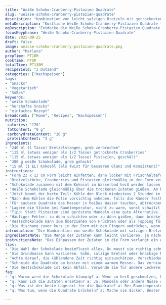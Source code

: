 ```yaml
---
title: "Weiße Schoko-Cranberry-Pistazien Quadrate"
slug: "weisse-schoko-cranberry-pistazien-quadrate"
description: "Kombination von leicht salzigen Bretzeln mit getrockneten Cranberries und knackigen Pistazien, eingebettet in geschmolzene weiße Schokolade. Einfache Zubereitung im Kühlschrank, keine Backzeit nötig. Perfekt als Snack oder süßer Abschluss, mit variabler Zutatenmenge je nach Lust. Achtung bei Schokolade schmelzen; Temperaturkontrolle wichtig, damit sie nicht körnig wird. Alternative Zutaten bieten Flexibilität; zum Beispiel Mandeln statt Pistazien. Quadrate werden besser mit einem warmen Messer geschnitten, damit die Schnittkante sauber bleibt."
metaDescription: "Köstliche Weiße Schoko-Cranberry-Pistazien Quadrate – eine perfekte Kombination aus süß und salzig, einfach zuzubereiten und ideal als Snack."
ogDescription: "Entdecke die Weiße Schoko-Cranberry-Pistazien Quadrate – ein himmlischer Genuss für jeden Anlass. Einfach zubereitet, unwiderstehlich lecker."
focusKeyphrase: "Weiße Schoko-Cranberry-Pistazien Quadrate"
date: 2025-09-25
draft: false
image: weisse-schoko-cranberry-pistazien-quadrate.png
author: "Marlena"
prepTime: PT18M
cookTime: PT5M
totalTime: PT130M
recipeYield: "3 Dutzend"
categories: ["Nachspeisen"]
tags:
- "Snacks"
- "Vegetarisch"
- "Süßes"
keywords:
- "weiße Schokolade"
- "herzhafte Snacks"
- "einfaches Rezept"
breadcrumb: ["Home", "Recipes", "Nachspeisen"]
nutrition: 
 calories: "170"
 fatContent: "9 g"
 carbohydrateContent: "20 g"
 proteinContent: "3 g"
ingredients:
- "240 ml (1 Tasse) Bretzelstangen, grob zerbrochen"
- "115 ml (etwas weniger als 1/2 Tasse) getrocknete Cranberries"
- "115 ml (etwas weniger als 1/2 Tasse) Pistazien, geschält"
- "300 g weiße Schokolade, grob gehackt"
- "15 ml (1 EL) Kokosöl (als Twist für besseren Glanz und Konsistenz)"
instructions:
- "Form 23 x 13 cm Form leicht einfetten, dann locker mit Frischhaltefolie auslegen. Das verhindert später anhaften und erleichtert das Entfernen."
- "Bretzelstücke, Cranberries und Pistazien gleichmäßig in der Form verteilen. Nicht zu dicht, damit später die Schokolade sie gut verbindet, aber auch einzelne Stücke sichtbar bleiben - es soll knusprig und bunt sein."
- "Schokolade zusammen mit dem Kokosöl im Wasserbad heiß werden lassen. Immer wieder umrühren, nicht zu heiß, sonst wird sie matt und klumpig. Wenn sie sich seidig anfühlt und streichfähig ist, siehst du den Glanz und hörst das leise Blubbern vom Wasser."
- "Heiße Schokolade gleichmäßig über die trockenen Zutaten gießen. Am besten mit einem langen Spatel oder Löffelstiel vorsichtig einmischen, nur so lange wie nötig – zu viel rührt Luft rein und gibt später eine matte Oberfläche."
- "Jetzt kommt der harte Teil: Kühle den Block mindestens 2 Stunden im Kühlschrank. Achtung: je nach Kühlschrank und Schokoladensorte kann es zwischen 1:45 und 2:45 Stunden dauern. Du erkennst, dass die Schokolade fertig ist, wenn sie fest, nicht klebrig und beim Fingertipp knackt."
- "Nach dem Kühlen die Folie vorsichtig anheben, falls die Ränder festkleben: mit einem kleinen Messer zwischen Form und Schokolade entlangfahren."
- "Für saubere Quadrate das Messer in heißes Wasser tauchen, abtrocknen und dann schneiden. Immer nach jedem Schnitt wieder erwärmen, sonst bricht die Schokolade leicht aus."
- "Lagere die Stücke bei Raumtemperatur, nicht zu warm, sonst schwitzt die Schokolade, wird fettig. Kühlschrank macht sie hart und weniger aromatisch."
- "Tipp: Statt Pistazien sind geröstete Mandeln eine gute Alternative. Wer keine Cranberries mag, kann getrocknete Kirschen nehmen, gibt dieselbe leichte Säure."
- "Häufiger Fehler: zu dünn schichten oder zu dünn gießen, dann bröckeln die Quadrate. Lieber eine gleichmäßige, mindestens 2 cm dicke Schicht gießen."
- "Restschokolade kann zum Überziehen von Früchten oder als Topping für Eisbecher verwendet werden. Nicht wegwerfen."
- "Die Mischung zuvor kurz in der Form mit den Fingern andrücken, wenn es locker liegt – das verhindert, dass sich die Zutaten später absetzen."
introduction: "Die Kombination von weiße Schokolade mit salzigen Bretzeln, säuerlichen Cranberries und knackigen Pistazien ergibt eine spannende Textur und Geschmacksebenen. Ich habe oft erlebt, dass es schwierig ist, die richtige Konsistenz zu treffen: zu wenig Schokolade macht das Ganze brüchig, zu viel übersättigt und verliert den Crunch. Mit dem kleinen Extra-Kokosöl wird die Schokolade geschmeidiger und bringt einen feinen Glanz. Keine Backroutine nötig, aber manch eine Geduldsprobe beim Aushärten. Bei der Vorbereitung hilft die Folie sehr, so bleibt alles am Stück. Beim Schneiden gilt: heißes Messer. Wer die Schokolade nicht temperiert, bekommt einen leicht stumpfen Glanz, aber die Quadrate schmecken trotzdem. Perfekt für spontane Gäste oder als Geschenk. Variieren klappt super, ich tausche gern Pistazien gegen Haselnüsse, für neue Aromen."
ingredientsNote: "Die Menge der Zutaten kann leicht variieren, je nachdem wie knusprig oder schokoladig du es willst. Beim Austausch der Pistazien auf Mandeln drauf achten, dass geröstete Mandeln mehr Aroma bringen und etwas knackiger sind. Die Cranberrymenge kannst du auch halb durch getrocknete Kirschen ersetzen, wenn du's fruchtiger magst. Warum Kokosöl? Es macht die weiße Schokolade vom Wiederverfestigen her elastischer, der Glanz länger haltbar. Wer Kokosöl scheut, kann Butter nehmen, aber das verändert den Geschmack. Beim Schmelzen lieber selten die Schokolade rühren, dann nicht zu heiß, sonst kann sie anbrennen oder klumpen. Kleine Bröckchen sind normal, aber muss man vermeiden. Bretzelstangen unbedingt frisch verwenden, sonst verlieren sie ihren Crunch im Kühlschrank."
instructionsNote: "Das Einpassen der Zutaten in die Form verlangt ein wenig Gefühl: nicht zu dicht, sonst vermischen sie sich zu einem Klumpen, die Schokolade darf jede Ecke erreichen. Schokolade im Wasserbad schmelzen heißt, dass kein Wasser in die Schokolade gelangen darf, sonst gerinnt sie. Rühren erst, wenn die Spitzen weich werden, sonst klumpt die Masse. Die Temperatur solltest du nach Gefühl steuern, nicht nach Thermometer. Die Quadrate fest und glänzend sein – nicht fettig oder matt. Beim Herausnehmen aus der Form darf keine Gewalt angewandt werden, sonst bricht das Ganze. Warte mindestens 10 Minuten nach dem Herausnehmen aus dem Kühlschrank, bis du schneidest, kalt und spröde brechen sonst. Zum Schneiden Messer kontinuierlich in heißes Wasser tauchen, abtrocknen; das verhindert Bröckeln. Restschokolade wird am besten luftdicht gelagert oder einfrieren, hält sich Monate. Idealer Lagerort: kühl, trocken, dunkel – keine Feuchtigkeit. Mein kleiner Trick: vor dem Servieren ein paar Sekunden antauen lassen, so entfalten sich die Aromen besser."
tips:
- "Die Wahl der Schokolade beeinflusst alles. Du musst sie richtig schmelzen. Zu heiß? Dann wird sie klumpig. Zu kalt? Sie wird nicht geschmeidig. Achte auf die seidenartige Textur und den Glanz. Klopfen kann helfen."
- "Die Grundmasse kann variieren. Süße, salzige Bretzel oder knackige Mandeln? Beide funktionieren super. Geröstete Mandeln bringen mehr Aroma, und Cranberries können durch Kirschen ersetzt werden. Musst einfach probieren."
- "Achte darauf, die kühlendene Zeit richtig einzuschätzen. Verschiedene Kühlschränke sind unterschiedlich effektiv. Wenn du dir unsicher bist, mache den Fingertest. Klopfe leicht auf die Schokolade. Wenn sie knackt, ist sie bereit."
- "Schneide die Quadrate am besten mit einem warmen Messer. Das verhindert Brüche. Wenn du jedes Mal das Messer in warmes Wasser tauchst, bleibt der Schnitt sauber und die Stücke perfekt."
- "Die Restschokolade ist kein Abfall. Verwende sie für andere Leckereien. Die gibt deinem Eis eine tolle Note oder verziere frische Früchte damit. Resteverwertung, die Spaß macht."
faq:
- "q: Warum wird die Schokolade klumpig? a: Wenn zu heiß geschmolzen, kann sie gerinnen und die Textur verändern. Rühren erst, wenn sich der erste Glanz zeigt. Bei Unsicherheit einfach Temperatur senken."
- "q: Kann ich die Zutaten ersetzen? a: Ja, Mandeln oder andere Nüsse sind tolle Alternativen. Auch die Trockenfrüchte dürfen wechseln. Jedoch eher in ähnlichen Mengen arbeiten. Wichtig: Konsistenz und Geschmack beachten."
- "q: Was ist der beste Lagerort für die Quadrate? a: Bei Raumtemperatur lagern, gut verpackt. Vermeide Feuchtigkeit. Im Kühlschrank werden sie hart und verlieren ihren Charakter. Lagere sie lieber kühl und trocken."
- "q: Was tun, wenn die Quadrate bröckeln? a: Mache sie dicker. Besser eine 2 cm Schicht anstatt dünn. Und beim Schneiden die Technik: heißes Messer verwenden. Das reduziert die Bruchgefahr erheblich."

---
```

